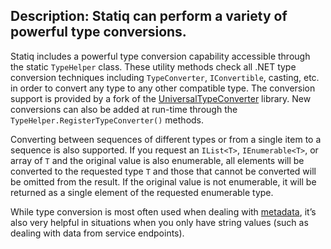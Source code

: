 Description: Statiq can perform a variety of powerful type conversions.
---
Statiq includes a powerful type conversion capability accessible through the static `TypeHelper` class. These utility methods check all .NET type conversion techniques including `TypeConverter`, `IConvertible`, casting, etc. in order to convert any type to any other compatible type. The conversion support is provided by a fork of the [UniversalTypeConverter](http://www.codeproject.com/Articles/248440/Universal-Type-Converter) library. New conversions can also be added at run-time through the `TypeHelper.RegisterTypeConverter()` methods.

Converting between sequences of different types or from a single item to a sequence is also supported. If you request an `IList<T>`, `IEnumerable<T>`, or array of `T` and the original value is also enumerable, all elements will be converted to the requested type `T` and those that cannot be converted will be omitted from the result. If the original value is not enumerable, it will be returned as a single element of the requested enumerable type.

While type conversion is most often used when dealing with [metadata](/framework/concepts/metadata#type-conversion), it’s also very helpful in situations when you only have string values (such as dealing with data from service endpoints).